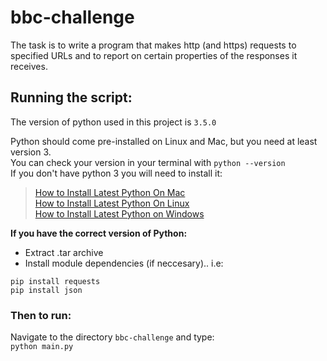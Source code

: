 # bbc-challenge
The task is to write a program that makes http (and https) requests to specified URLs and to report on certain  properties of the responses it receives.  


## Running the script:  
The version of python used in this project is `3.5.0`<br/>

Python should come pre-installed on Linux and Mac, but you need at least version 3.<br/>
You can check your version in your terminal with `python --version`</br>
If you don't have python 3 you will need to install it:

> [How to Install Latest Python On Mac](http://docs.python-guide.org/en/latest/starting/install3/osx/) <br/>
> [How to Install Latest Python On Linux](http://docs.python-guide.org/en/latest/starting/install3/linux/) <br/>
> [How to Install Latest Python on Windows](http://docs.python-guide.org/en/latest/starting/install3/win/) <br/>

**If you have the correct version of Python:**

- Extract .tar archive
- Install module dependencies (if neccesary).. i.e:
```
pip install requests
pip install json
```
### Then to run:
Navigate to the directory `bbc-challenge` and type: <br/>
`python main.py`
